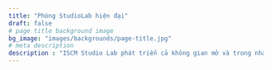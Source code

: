 ```yaml
---
title: "Phòng StudioLab hiện đại"
draft: false
# page title background image
bg_image: "images/backgrounds/page-title.jpg"
# meta description
description : "ISCM Studio Lab phát triển cả không gian mở và trong nhà, được trang bị công nghệ tiên tiến để các bên liên quan có quan tâm có thể trải nghiệm môi trường tương tác. Tại đây, các công cụ vật lý và thiết bị ảo hỗ trợ đắc lực cho hoạt động học tập, nghiên cứu nhằm mô phỏng và tối ưu hóa giải pháp cho các vấn đề thực tiễn. Tất cả thiết bị hiện đại được khuyến khích sử dụng để đạt được kết quả tốt nhất."
---
```

